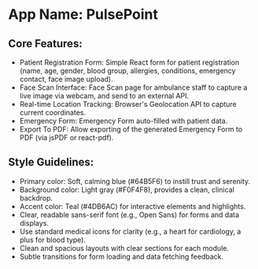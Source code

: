 # **App Name**: PulsePoint

## Core Features:

- Patient Registration Form: Simple React form for patient registration (name, age, gender, blood group, allergies, conditions, emergency contact, face image upload).
- Face Scan Interface: Face Scan page for ambulance staff to capture a live image via webcam, and send to an external API.
- Real-time Location Tracking: Browser's Geolocation API to capture current coordinates.
- Emergency Form: Emergency Form auto-filled with patient data.
- Export To PDF: Allow exporting of the generated Emergency Form to PDF (via jsPDF or react-pdf).

## Style Guidelines:

- Primary color: Soft, calming blue (#64B5F6) to instill trust and serenity.
- Background color: Light gray (#F0F4F8), provides a clean, clinical backdrop.
- Accent color: Teal (#4DB6AC) for interactive elements and highlights.
- Clear, readable sans-serif font (e.g., Open Sans) for forms and data displays.
- Use standard medical icons for clarity (e.g., a heart for cardiology, a plus for blood type).
- Clean and spacious layouts with clear sections for each module.
- Subtle transitions for form loading and data fetching feedback.